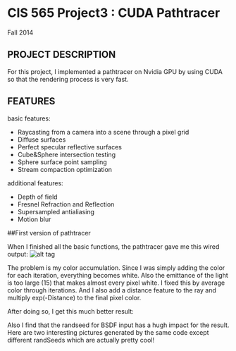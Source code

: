 CIS 565 Project3 : CUDA Pathtracer
===================

Fall 2014

## PROJECT DESCRIPTION
For this project, I implemented a pathtracer on Nvidia GPU by using CUDA so that the rendering process is very fast.

## FEATURES
basic features:
* Raycasting from a camera into a scene through a pixel grid
* Diffuse surfaces
* Perfect specular reflective surfaces
* Cube&Sphere intersection testing
* Sphere surface point sampling
* Stream compaction optimization 

additional features:
* Depth of field
* Fresnel Refraction and Reflection
* Supersampled antialiasing
* Motion blur

##First version of pathtracer

When I finished all the basic functions, the pathtracer gave me this wired output:
![alt tag](https://raw.githubusercontent.com/jianqiaol/Project3-Pathtracer/master/first_result_failed.png)

The problem is my color accumulation. Since I was simply adding the color for each iteration, everything becomes white. Also the emittance of the light is too large (15) that makes almost every pixel white. I fixed this by average color through iterations. And I also add a distance feature to the ray and multiply exp(-Distance) to the final pixel color. 

After doing so, I get this much better result:

Also I find that the randseed for BSDF input has a hugh impact for the result. Here are two interesting pictures generated by the same code except different randSeeds which are actually pretty cool!

